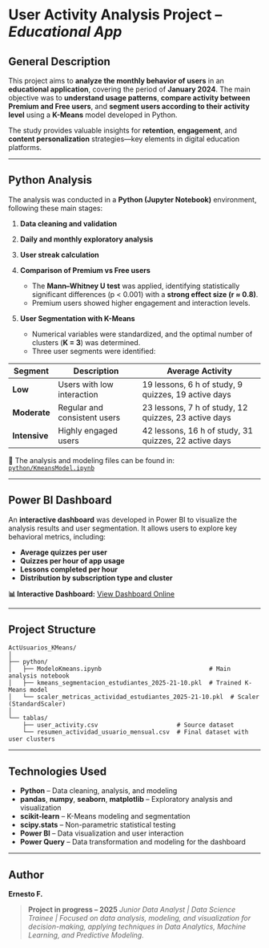 # User Activity Analysis Project – *Educational App*

## General Description

This project aims to **analyze the monthly behavior of users** in an **educational application**, covering the period of **January 2024**.
The main objective was to **understand usage patterns**, **compare activity between Premium and Free users**, and **segment users according to their activity level** using a **K-Means** model developed in Python.

The study provides valuable insights for **retention**, **engagement**, and **content personalization** strategies—key elements in digital education platforms.

---

## Python Analysis

The analysis was conducted in a **Python (Jupyter Notebook)** environment, following these main stages:

1. **Data cleaning and validation**

2. **Daily and monthly exploratory analysis**

3. **User streak calculation**

4. **Comparison of Premium vs Free users**

   * The **Mann–Whitney U test** was applied, identifying statistically significant differences (p < 0.001) with a **strong effect size (r ≈ 0.8)**.
   * Premium users showed higher engagement and interaction levels.

5. **User Segmentation with K-Means**

   * Numerical variables were standardized, and the optimal number of clusters (**K = 3**) was determined.
   * Three user segments were identified:

| Segment       | Description                  | Average Activity                                      |
| ------------- | ---------------------------- | ----------------------------------------------------- |
| **Low**       | Users with low interaction   | 19 lessons, 6 h of study, 9 quizzes, 19 active days   |
| **Moderate**  | Regular and consistent users | 23 lessons, 7 h of study, 12 quizzes, 23 active days  |
| **Intensive** | Highly engaged users         | 42 lessons, 16 h of study, 31 quizzes, 22 active days |

📁 The analysis and modeling files can be found in:
[`python/KmeansModel.ipynb`](python/KmeansModel.ipynb)

---

## Power BI Dashboard

An **interactive dashboard** was developed in Power BI to visualize the analysis results and user segmentation.
It allows users to explore key behavioral metrics, including:

* **Average quizzes per user**
* **Quizzes per hour of app usage**
* **Lessons completed per hour**
* **Distribution by subscription type and cluster**

**📊 Interactive Dashboard:**
[View Dashboard Online](https://mavenshowcase.com/project/52138)

---

## Project Structure

```
ActUsuarios_KMeans/
│
├── python/
│   ├── ModeloKmeans.ipynb                              # Main analysis notebook
│   ├── kmeans_segmentacion_estudiantes_2025-21-10.pkl  # Trained K-Means model
│   └── scaler_metricas_actividad_estudiantes_2025-21-10.pkl  # Scaler (StandardScaler)
│
└── tablas/
    ├── user_activity.csv                      # Source dataset
    └── resumen_actividad_usuario_mensual.csv  # Final dataset with user clusters
```

---

## Technologies Used

* **Python** – Data cleaning, analysis, and modeling
* **pandas**, **numpy**, **seaborn**, **matplotlib** – Exploratory analysis and visualization
* **scikit-learn** – K-Means modeling and segmentation
* **scipy.stats** – Non-parametric statistical testing
* **Power BI** – Data visualization and user interaction
* **Power Query** – Data transformation and modeling for the dashboard

---

## Author

**Ernesto F.**

> **Project in progress – 2025**
> *Junior Data Analyst | Data Science Trainee | Focused on data analysis, modeling, and visualization for decision-making, applying techniques in Data Analytics, Machine Learning, and Predictive Modeling.*
